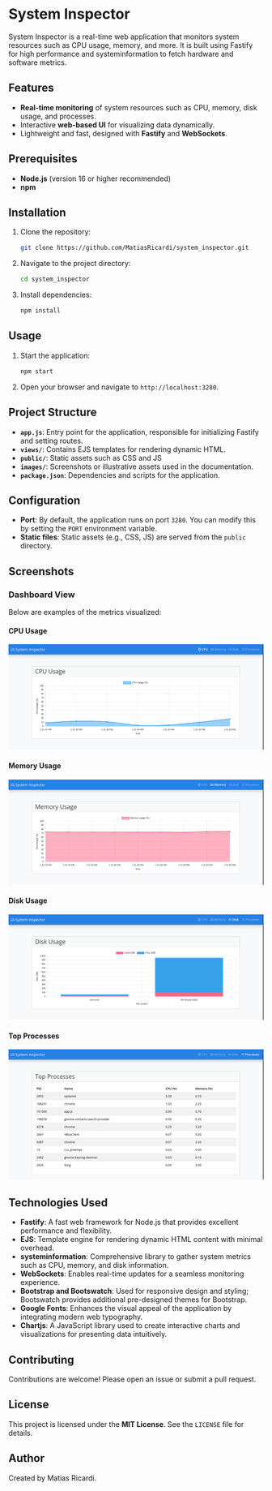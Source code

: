
# System Inspector

System Inspector is a real-time web application that monitors system resources such as CPU usage, memory, and more. 
It is built using Fastify for high performance and systeminformation to fetch hardware and software metrics.

## Features
- **Real-time monitoring** of system resources such as CPU, memory, disk usage, and processes.
- Interactive **web-based UI** for visualizing data dynamically.
- Lightweight and fast, designed with **Fastify** and **WebSockets**.

## Prerequisites
- **Node.js** (version 16 or higher recommended)
- **npm**

## Installation

1. Clone the repository:
    ```bash
    git clone https://github.com/MatiasRicardi/system_inspector.git
    ```

2. Navigate to the project directory:
    ```bash
    cd system_inspector
    ```

3. Install dependencies:
    ```bash
    npm install
    ```

## Usage

1. Start the application:
    ```bash
    npm start
    ```

2. Open your browser and navigate to `http://localhost:3280`.

## Project Structure

- **`app.js`**: Entry point for the application, responsible for initializing Fastify and setting routes.
- **`views/`**: Contains EJS templates for rendering dynamic HTML.
- **`public/`**: Static assets such as CSS and JS
- **`images/`**: Screenshots or illustrative assets used in the documentation.
- **`package.json`**: Dependencies and scripts for the application.

## Configuration

- **Port**: By default, the application runs on port `3280`. You can modify this by setting the `PORT` environment variable.
- **Static files**: Static assets (e.g., CSS, JS) are served from the `public` directory.

## Screenshots

### Dashboard View
Below are examples of the metrics visualized:

#### CPU Usage
![CPU Usage](./images/cpu.png)

#### Memory Usage
![Memory Usage](./images/memory.png)

#### Disk Usage
![Disk Usage](./images/disk.png)

#### Top Processes
![Top Processes](./images/processes.png)

## Technologies Used
- **Fastify**: A fast web framework for Node.js that provides excellent performance and flexibility.
- **EJS**: Template engine for rendering dynamic HTML content with minimal overhead.
- **systeminformation**: Comprehensive library to gather system metrics such as CPU, memory, and disk information.
- **WebSockets**: Enables real-time updates for a seamless monitoring experience.
- **Bootstrap and Bootswatch**: Used for responsive design and styling; Bootswatch provides additional pre-designed themes for Bootstrap.
- **Google Fonts**: Enhances the visual appeal of the application by integrating modern web typography.
- **Chartjs**: A JavaScript library used to create interactive charts and visualizations for presenting data intuitively.

## Contributing

Contributions are welcome! Please open an issue or submit a pull request.

## License

This project is licensed under the **MIT License**. See the `LICENSE` file for details.

## Author

Created by Matias Ricardi.
